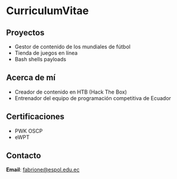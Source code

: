 # CurriculumVitae
## Proyectos
- Gestor de contenido de los mundiales de fútbol
- Tienda de juegos en línea
- Bash shells payloads
## Acerca de mí
- Creador de contenido en HTB (Hack The Box)
- Entrenador del equipo de programación competitiva de Ecuador

## Certificaciones
- PWK OSCP
- eWPT
## Contacto
**Email**: fabrione@espol.edu.ec
